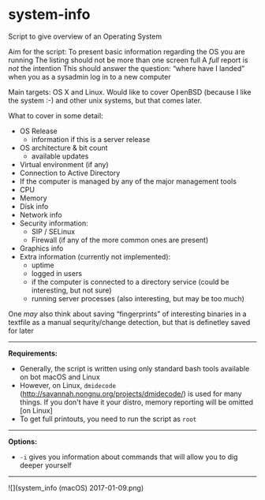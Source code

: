# system-info
Script to give overview of an Operating System

Aim for the script:
To present basic information regarding the OS you are running
The listing should not be more than one screen full
A *full* report is *not* the intention
This should answer the question: “where have I landed” when you as a sysadmin log in to a new computer

Main targets: OS X and Linux. Would like to cover OpenBSD (because I like the system :-) and other unix systems, but that comes later.

What to cover in some detail:

* OS Release 
	* information if this is a server release 
* OS architecture & bit count 
	* available updates 
* Virtual environment (if any)
* Connection to Active Directory
* If the computer is managed by any of the major management tools 
* CPU 
* Memory 
* Disk info
* Network info
* Security information: 
	* SIP / SELinux 
	* Firewall (if any of the more common ones are present) 
* Graphics info
* Extra information (currently not implemented): 
	* uptime 
	* logged in users 
	* if the computer is connected to a directory service (could be interesting, but not sure) 
	* running server processes (also interesting, but may be too much) 

One *may* also think about saving “fingerprints” of interesting binaries in a textfile
as a manual sequrity/change detection, but that is definetley saved for later

-----

**Requirements:**

* Generally, the script is written using only standard bash tools available on bot macOS and Linux
* However, on Linux, `dmidecode` (http://savannah.nongnu.org/projects/dmidecode/) is used for many things. If you don't have it your distro, memory reporting will be omitted [on Linux]
* To get full printouts, you need to run the script as `root`

-----

**Options:**

* `-i` gives you information about commands that will allow you to dig deeper yourself

-----


![](system_info (macOS) 2017-01-09.png)
